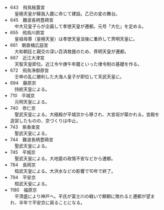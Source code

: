 - 643　飛鳥板蓋宮  
　皇極天皇が蘇我入鹿に命じて建設。乙巳の変の舞台。
- 645　難波長柄豊碕宮  
　中大兄皇子らが企画して孝徳天皇が遷都。元号「大化」を定める。
- 655　飛鳥川原宮  
　皇祖母尊（皇極天皇）は孝徳天皇没後に重祚して斉明天皇に。
- 661　朝倉橘広庭宮  
　大和朝廷と親交の深い百済救援のため、斉明天皇が遷都。
- 667　近江大津宮  
　天智天皇即位。近江令や庚午年籍といった律令制の基礎を作る。
- 672　飛鳥浄御原宮  
　壬申の乱に勝利した大海人皇子が即位して天武天皇に。
- 694　藤原京  
　持統天皇による。
- 710　平城京  
　元明天皇による。
- 740　恭仁京  
　聖武天皇による。大極殿が平城京から移され、大宮垣が築かれる。宮殿を造営したものの、京づくりは中止。
- 743　紫香楽宮  
　聖武天皇による。
- 744　難波長柄豊碕宮  
　聖武天皇による。
- 745　平城京  
　聖武天皇による。大地震の政情不安などから遷都。
- 784　長岡京  
　桓武天皇による。大洪水などの影響で10年で終了。
- 794　平安京  
　桓武天皇による。
- 1180　福原京  
　平清盛により神戸へ。平氏が富士川の戦いで頼朝に敗れると遷都が望まれ、半年で平安京に戻ることになる。